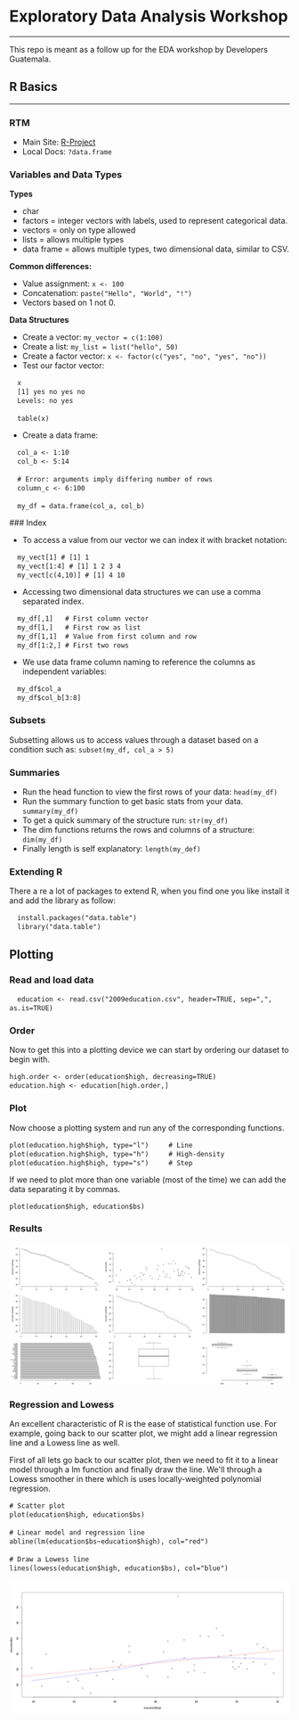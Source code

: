 # Exploratory Data Analysis Workshop
***
This repo is meant as a follow up for the EDA workshop by Developers Guatemala.

## R Basics
***
### RTM
* Main Site: [R-Project](http://www.r-project.org)
* Local Docs: ```?data.frame```

### Variables and Data Types
**Types**
* char
* factors = integer vectors with labels, used to represent categorical data.
* vectors = only on type allowed
* lists = allows multiple types
* data frame = allows multiple types, two dimensional data, similar to CSV.

**Common differences:**
* Value assignment: ```x <- 100```
* Concatenation: ```paste("Hello", "World", "!")```
* Vectors based on 1 not 0.

**Data Structures**
* Create a vector: ```my_vector = c(1:100)```
* Create a list: ```my_list = list("hello", 50)```
* Create a factor vector: ```x <- factor(c("yes", "no", "yes", "no"))```
* Test our factor vector:
```
  x
  [1] yes no yes no
  Levels: no yes

  table(x)
```
* Create a data frame:
```
  col_a <- 1:10
  col_b <- 5:14

  # Error: arguments imply differing number of rows
  column_c <- 6:100

  my_df = data.frame(col_a, col_b)
```

### Index
* To access a value from our vector we can index it with bracket notation:  
```
  my_vect[1] # [1] 1
  my_vect[1:4] # [1] 1 2 3 4
  my_vect[c(4,10)] # [1] 4 10
```
* Accessing two dimensional data structures we can use a comma separated index.
```
  my_df[,1]   # First column vector
  my_df[1,]   # First row as list
  my_df[1,1]  # Value from first column and row
  my_df[1:2,] # First two rows
```

* We use data frame column naming to reference the columns as independent variables:
```
  my_df$col_a
  my_df$col_b[3:8]
```

### Subsets
Subsetting allows us to access values through a dataset based on a condition such as: ```subset(my_df, col_a > 5)```

### Summaries
* Run the head function to view the first rows of your data: ```head(my_df)```
* Run the summary function to get basic stats from your data. ```summary(my_df)```
* To get a quick summary of the structure run: ```str(my_df)```
* The dim functions returns the rows and columns of a structure: ```dim(my_df)```
* Finally length is self explanatory: ```length(my_def)```

### Extending R
There a re a lot of packages to extend R, when you find one you like install it and add the library as follow:
```
  install.packages("data.table")
  library("data.table")
```

## Plotting

### Read and load data
```
  education <- read.csv("2009education.csv", header=TRUE, sep=",", as.is=TRUE)
```

### Order
Now to get this into a plotting device we can start by ordering our dataset to begin with.

```
high.order <- order(education$high, decreasing=TRUE)
education.high <- education[high.order,]
```

### Plot
Now choose a plotting system and run any of the corresponding functions.
```
plot(education.high$high, type="l")     # Line
plot(education.high$high, type="h")     # High-density
plot(education.high$high, type="s")     # Step
```

If we need to plot more than one variable (most of the time) we can add the data separating it by commas.

```
plot(education$high, education$bs)
```

### Results

![r plots](plots.png)


### Regression and Lowess
An excellent characteristic of R is the ease of statistical function use. For example, going back to our scatter plot, we might add a linear regression line and a Lowess line as well.  

First of all lets go back to our scatter plot, then we need to fit it to a linear model through a lm function and finally draw the line. We'll through a Lowess smoother in there which is uses locally-weighted polynomial regression.

```
# Scatter plot
plot(education$high, education$bs)

# Linear model and regression line
abline(lm(education$bs~education$high), col="red")

# Draw a Lowess line
lines(lowess(education$high, education$bs), col="blue")
```

![r plots](lr.png)
